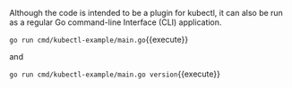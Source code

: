 Although the code is intended to be a plugin for kubectl, it can also be run as a regular Go command-line Interface (CLI) application.

`go run cmd/kubectl-example/main.go`{{execute}}

and

`go run cmd/kubectl-example/main.go version`{{execute}}

